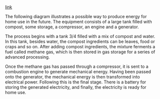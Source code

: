 [link](https://www.ielts-writing.info/EXAM/academic_writing_samples_task_1/1036/)

The following diagram illustrates a possible way to produce energy for home use in the future. The equipment consists of a large tank filled with compost, some storage, a compressor, an engine and a generator.

The process begins with a tank 3/4 filled with a mix of compost and water. In this tank, besides water, the compost ingredients can be leaves, food or craps and so on. After adding compost ingredients, the mixture ferments a fuel called methane gas, which is then stored in gas storage for a series of advanced processing.

Once the methane gas has passed through a compressor, it is sent to a combustion engine to generate mechanical energy. Having been passed onto the generator, the mechanical energy is then transformed into electrical power. Following this is the final stage. There is a battery for storing the generated electricity, and finally, the electricity is ready for home use.
